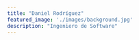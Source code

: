 ```yaml
---
title: "Daniel Rodríguez"
featured_image: './images/background.jpg'
description: "Ingeniero de Software"
---
```

